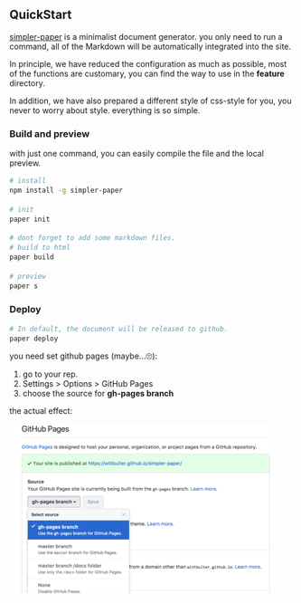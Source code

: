 ## QuickStart
[simpler-paper](https://github.com/DhyanaChina/simpler-paper) is a minimalist document generator.
you only need to run a command, all of the Markdown will be automatically integrated into the site.

In principle, we have reduced the configuration as much as possible, most of the functions are customary,
you can find the way to use in the **feature** directory.

In addition, we have also prepared a different style of css-style for you, you never to worry about style. everything is so simple.


### Build and preview    
with just one command, you can easily compile the file and the local preview.
```bash
# install 
npm install -g simpler-paper  

# init  
paper init

# dont forget to add some markdown files.
# build to html
paper build 

# preview  
paper s
```

### Deploy

```bash  
# In default, the document will be released to github.    
paper deploy
```

you need set github pages (maybe...🙄):

  1. go to your rep.
  2. Settings > Options > GitHub Pages  
  3. choose the source for **gh-pages branch**
  
the actual effect:     

![example](assets/example-pages.png)





